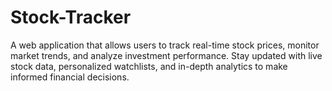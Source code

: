 # Stock-Tracker
A web application that allows users to track real-time stock prices, monitor market trends, and analyze investment performance. Stay updated with live stock data, personalized watchlists, and in-depth analytics to make informed financial decisions.
